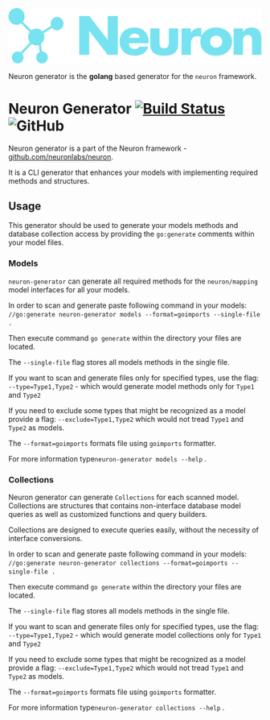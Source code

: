 ![Neuron Logo](logo_teal.svg)

Neuron generator is the **golang** based generator for the `neuron` framework.

# Neuron Generator [![Build Status](https://travis-ci.com/neuronlabs/neuron-generator.svg?branch=master)](https://travis-ci.com/neuronlabs/neuron-generator) ![GitHub](https://img.shields.io/github/license/neuronlabs/neuron-generator)

Neuron generator is a part of the Neuron framework - [github.com/neuronlabs/neuron](https://github.com/neuronlabs/neuron).

It is a CLI generator that enhances your models with implementing required methods and structures.

## Usage 

This generator should be used to generate your models methods and database collection access 
by providing the `go:generate` comments within your model files.

### Models

`neuron-generator` can generate all required methods for the `neuron/mapping` model interfaces for all your models.

In order to scan and generate paste following command in your models: 
`//go:generate neuron-generator models --format=goimports --single-file .`

Then execute command `go generate` within the directory your files are located.

The `--single-file` flag stores all models methods in the single file.

If you want to scan and generate files only for specified types, use the flag:
`--type=Type1,Type2` - which would generate model methods only for `Type1` and `Type2` 

If you need to exclude some types that might be recognized as a model provide a flag:
`--exclude=Type1,Type2` which would not tread `Type1` and `Type2` as models.

The `--format=goimports` formats file using `goimports` formatter.

For more information type`neuron-generator models --help` .

### Collections

Neuron generator can generate `Collections` for each scanned model. Collections are structures that contains non-interface
database model queries as well as customized functions and query builders. 

Collections are designed to execute queries easily, without the necessity of interface conversions.

In order to scan and generate paste following command in your models: 
`//go:generate neuron-generator collections --format=goimports --single-file .`

Then execute command `go generate` within the directory your files are located.

The `--single-file` flag stores all models methods in the single file.

If you want to scan and generate files only for specified types, use the flag:
`--type=Type1,Type2` - which would generate model collections only for `Type1` and `Type2`

If you need to exclude some types that might be recognized as a model provide a flag:
`--exclude=Type1,Type2` which would not tread `Type1` and `Type2` as models.

The `--format=goimports` formats file using `goimports` formatter.

For more information type`neuron-generator collections --help` .

